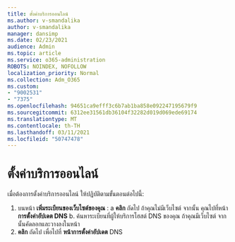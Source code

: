 ```yaml
---
title: ตั้งค่าบริการออนไลน์
ms.author: v-smandalika
author: v-smandalika
manager: dansimp
ms.date: 02/23/2021
audience: Admin
ms.topic: article
ms.service: o365-administration
ROBOTS: NOINDEX, NOFOLLOW
localization_priority: Normal
ms.collection: Adm_O365
ms.custom:
- "9002531"
- "7375"
ms.openlocfilehash: 94651ca9efff3c6b7ab1ba858e092247195679f9
ms.sourcegitcommit: 6312ee31561db36104f32282d019d069ede69174
ms.translationtype: MT
ms.contentlocale: th-TH
ms.lasthandoff: 03/11/2021
ms.locfileid: "50747478"
---
```

# <a name="set-up-online-services"></a>ตั้งค่าบริการออนไลน์

เมื่อต้องการตั้งค่าบริการออนไลน์ ให้ปฏิบัติตามขั้นตอนต่อไปนี้:

1. บนหน้า **เพิ่มระเบียนของเว็บไซต์ของคุณ** : a **คลิก** ถัดไป ถ้าคุณไม่มีเว็บไซต์ จากนั้น คุณไปที่หน้า **การตั้งค่าอัปเดต DNS**
    b. ค้นหาระเบียนที่ผู้ให้บริการโฮสต์ DNS ของคุณ ถ้าคุณมีเว็บไซต์ จากนั้นคัดลอกและวางลงในหน้า
2. **คลิก** ถัดไป เพื่อไปที่ **หน้าการตั้งค่าอัปเดต** DNS